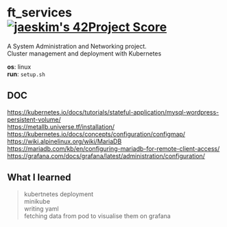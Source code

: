 # ft_services [![jaeskim's 42Project Score](https://badge42.herokuapp.com/api/project/nmbabazi/ft_services)](https://github.com/JaeSeoKim/badge42)

 A System Administration and Networking project.\
 Cluster management and deployment with Kubernetes


**os**: linux\
**run**: ``setup.sh``

## DOC
https://kubernetes.io/docs/tutorials/stateful-application/mysql-wordpress-persistent-volume/ \
https://metallb.universe.tf/installation/ \
https://kubernetes.io/docs/concepts/configuration/configmap/ \
https://wiki.alpinelinux.org/wiki/MariaDB \
https://mariadb.com/kb/en/configuring-mariadb-for-remote-client-access/ \
https://grafana.com/docs/grafana/latest/administration/configuration/

## What I learned
>kubertnetes deployment\
minikube \
writing yaml \
fetching data from pod to visualise them on grafana 
